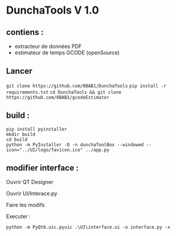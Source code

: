 # DunchaTools V 1.0

## contiens :

- extracteur de données PDF
- estimateur de temps GCODE (openSource)

## Lancer

```git clone https://github.com/0BAB1/DunchaTools```
```pip install -r requirements.txt```
```cd DunchaTools && git clone https://github.com/0BAB1/gcodeEstimator```

## build :

```
pip install pyinstaller
mkdir build
cd build
python -m PyInstaller -D -n dunchaToolBox --windowed --icon="../UI/logo/favicon.ico" ../app.py
```

## modifier interface :

Ouvrir QT Designer

Ouvrir UI/Interace.py

Faire les modifs

Executer :

```python -m PyQt6.uic.pyuic .\UI\interface.ui -o interface.py -x```